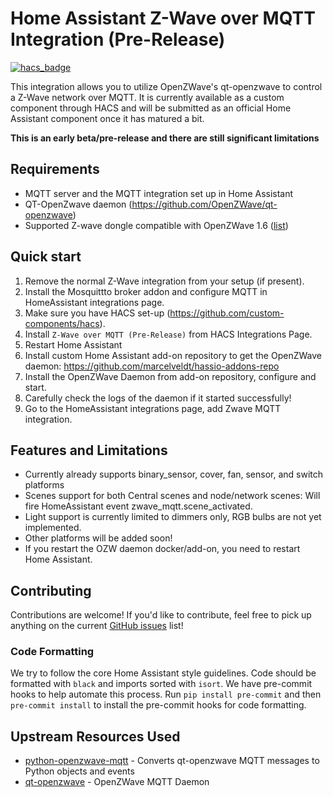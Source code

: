 # Home Assistant Z-Wave over MQTT Integration (Pre-Release)
[![hacs_badge](https://img.shields.io/badge/HACS-Custom-orange.svg)](https://github.com/custom-components/hacs)

This integration allows you to utilize OpenZWave's qt-openzwave to control a Z-Wave network over MQTT. It is currently available as a custom component through HACS and will be submitted as an official Home Assistant component once it has matured a bit.

**This is an early beta/pre-release and there are still significant limitations**

## Requirements

- MQTT server and the MQTT integration set up in Home Assistant
- QT-OpenZwave daemon (https://github.com/OpenZWave/qt-openzwave)
- Supported Z-wave dongle compatible with OpenZWave 1.6 ([list](https://www.home-assistant.io/docs/z-wave/controllers/#supported-z-wave-usb-sticks--hardware-modules))

## Quick start
1. Remove the normal Z-Wave integration from your setup (if present).
2. Install the Mosquittto broker addon and configure MQTT in HomeAssistant integrations page.
3. Make sure you have HACS set-up (https://github.com/custom-components/hacs).
4. Install `Z-Wave over MQTT (Pre-Release)` from HACS Integrations Page.
5. Restart Home Assistant
6. Install custom Home Assistant add-on repository to get the OpenZWave daemon: https://github.com/marcelveldt/hassio-addons-repo
7. Install the OpenZWave Daemon from add-on repository, configure and start.
8. Carefully check the logs of the daemon if it started successfully!
9. Go to the HomeAssistant integrations page, add Zwave MQTT integration.

## Features and Limitations
- Currently already supports binary_sensor, cover, fan, sensor, and switch platforms
- Scenes support for both Central scenes and node/network scenes:
    Will fire HomeAssistant event zwave_mqtt.scene_activated.
- Light support is currently limited to dimmers only, RGB bulbs are not yet implemented.
- Other platforms will be added soon!
- If you restart the OZW daemon docker/add-on, you need to restart Home Assistant.

## Contributing
Contributions are welcome! If you'd like to contribute, feel free to pick up anything on the current [GitHub issues](https://github.com/cgarwood/homeassistant-zwave_mqtt/issues) list!

### Code Formatting
We try to follow the core Home Assistant style guidelines. Code should be formatted with `black` and imports sorted with `isort`. We have pre-commit hooks to help automate this process. Run `pip install pre-commit` and then `pre-commit install` to install the pre-commit hooks for code formatting.

## Upstream Resources Used
- [python-openzwave-mqtt](https://github.com/cgarwood/python-openzwave-mqtt) - Converts qt-openzwave MQTT messages to Python objects and events
- [qt-openzwave](https://github.com/OpenZWave/qt-openzwave) - OpenZWave MQTT Daemon
